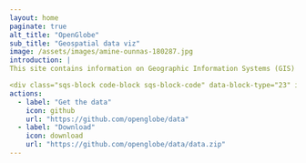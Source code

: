 ```yaml
---
layout: home
paginate: true
alt_title: "OpenGlobe"
sub_title: "Geospatial data viz"
image: /assets/images/amine-ounnas-180287.jpg
introduction: |
This site contains information on Geographic Information Systems (GIS) and data visualization tutorials and lessons, with a focus on public health.

<div class="sqs-block code-block sqs-block-code" data-block-type="23" id="block-yui_3_10_1_1_1400852221439_13171"><div class="sqs-block-content"><iframe width='100%' height='500px' frameBorder='0' src='http://a.tiles.mapbox.com/v3/cgoranson.iadfb7eb/attribution,zoompan,zoomwheel,share.html'></iframe></div></div>
actions:
  - label: "Get the data"
    icon: github
    url: "https://github.com/openglobe/data"
  - label: "Download"
    icon: download
    url: "https://github.com/openglobe/data/data.zip"
---
```

